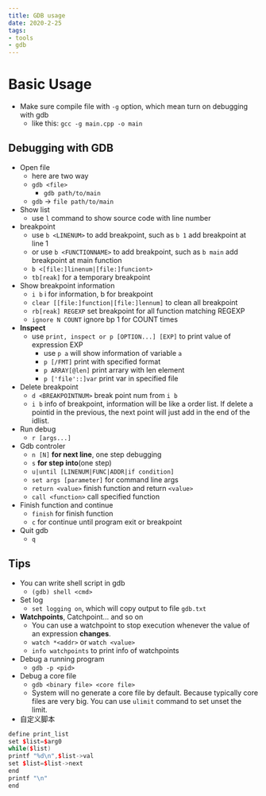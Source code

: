 ```yaml
---
title: GDB usage
date: 2020-2-25
tags: 
- tools
- gdb
---
```


# Basic Usage

- Make sure compile file with `-g` option, which mean turn on debugging with gdb
    - like this: `gcc -g main.cpp -o main`

## Debugging with GDB

- Open file
    - here are two way
    - `gdb <file>`
        - `gdb path/to/main`
    - `gdb` -> `file path/to/main`
- Show list
    - use `l` command to show source code with line number
- breakpoint
    - use `b <LINENUM>` to add breakpoint, such as `b 1` add breakpoint at line 1
    - or use `b <FUNCTIONNAME>` to add breakpoint, such as `b main` add breakpoint at main function
    - `b <[file:]linenum|[file:]funciont>`
    - `tb[reak]` for a temporary breakpoint
- Show breakpoint information
    - `i b` i for information, b for breakpoint
    - `clear [[file:]function|[file:]lennum]` to clean all breakpoint
    - `rb[reak] REGEXP` set breakpoint for all function matching REGEXP
    - `ignore N COUNT` ignore bp 1 for COUNT times 
- **Inspect**
    * use `print, inspect or p [OPTION...] [EXP]` to print value of expression EXP
        + use `p a` will show information of variable `a` 
        + `p [/FMT]` print with specified format
        + `p ARRAY[@len]` print arrary with len element
        + `p ['file'::]var` print var in specified file
- Delete breakpoint
    - `d <BREAKPOINTNUM>` break point num from `i b`
    - `i b` info of breakpoint, information will be like a order list. If delete a pointid in the previous, the next point will just add in the end of the idlist.
- Run debug
    - `r [args...]`
- Gdb controler
    - `n [N]` **for next line**, one step debugging
    - `s` **for step into**(one step)
    - `u|until [LINENUM|FUNC|ADDR|if condition]`
    - `set args [parameter]` for command line args
    - `return <value>` finish function and return `<value>`
    - `call <function>` call specified function
- Finish function and continue
    - `finish` for finish function
    - `c` for continue until program exit or breakpoint
- Quit gdb
    - `q`


## Tips

- You can write shell script in gdb
    * `(gdb) shell <cmd>`
- Set log
    * `set logging on`, which will copy output to file `gdb.txt`
- **Watchpoints**, Catchpoint... and so on
    * You can use a watchpoint to stop execution whenever the value of an expression **changes**.
    * `watch *<addr>` or `watch <value>`
    * `info watchpoints` to print info of watchpoints
- Debug a running program
    * `gdb -p <pid>`
- Debug a core file
    * `gdb <binary file> <core file>`
    * System will no generate a core file by default. Because typically core files are very big. You can use `ulimit` command to set unset the limit.
- 自定义脚本

```cpp
define print_list
set $list=$arg0
while($list)
printf "%d\n",$list->val
set $list=$list->next
end
printf "\n"
end
```


